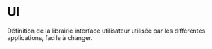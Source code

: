 # UI

Définition de la librairie interface utilisateur utilisée par les différentes applications, facile à changer.
